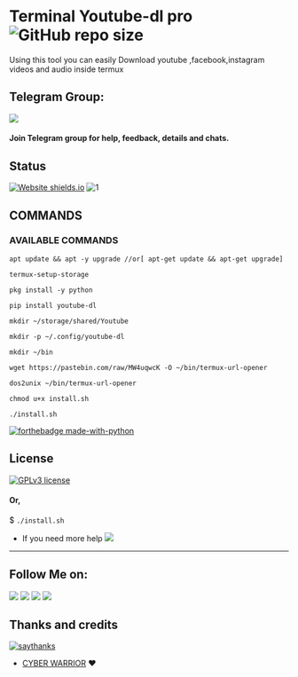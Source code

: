 # Terminal Youtube-dl pro  ![GitHub repo size](https://img.shields.io/github/repo-size/AbirHasan2005/TelegramScraper?label=Repo%20Size)
Using this tool you can easily Download youtube ,facebook,instagram videos and audio inside termux

## Telegram Group:
<a href="https://t.me/linux_repo"><img src="https://img.shields.io/badge/Join-Telegram%20Group-blue.svg?logo=telegram"></a>
#### Join Telegram group for help, feedback, details and chats.

## Status
[![Website shields.io](https://img.shields.io/website-up-down-green-red/http/shields.io.svg)](https://github.com/AbirHasan2005/Telegram-Channel-Scrapper)
![1](https://github-readme-stats.vercel.app/api/top-langs/?username=Ns-AnoNymouS&theme=blue-green)



## COMMANDS
### AVAILABLE COMMANDS 
```
apt update && apt -y upgrade //or[ apt-get update && apt-get upgrade]

termux-setup-storage

pkg install -y python

pip install youtube-dl

mkdir ~/storage/shared/Youtube

mkdir -p ~/.config/youtube-dl

mkdir ~/bin

wget https://pastebin.com/raw/MW4uqwcK -O ~/bin/termux-url-opener

dos2unix ~/bin/termux-url-opener

chmod u+x install.sh

./install.sh
```

[![forthebadge made-with-python](http://ForTheBadge.com/images/badges/made-with-python.svg)](https://www.python.org/)

## License
[![GPLv3 license](https://img.shields.io/badge/License-GPLv3-blue.svg)](https://github.com)


#### Or,

$ `./install.sh`

- If you need more help <a href="https://t.me/linux_repo"><img src="https://img.shields.io/badge/Join-Telegram%20Group-blue.svg?logo=telegram"></a>
---

## Follow Me on:
<a href="https://github.com/AbirHasan2005"><img src="https://img.shields.io/badge/GitHub-Follow%20on%20GitHub-inactive.svg?logo=github"></a> <a href="https://twitter.com/AbirHasan2005"><img src="https://img.shields.io/badge/Twitter-Follow%20on%20Twitter-informational.svg?logo=twitter"></a> <a href="https://facebook.com/AbirHasan2005"><img src="https://img.shields.io/badge/Facebook-Follow%20on%20Facebook-blue.svg?logo=facebook"></a> <a href="https://instagram.com/AbirHasan2005"><img src="https://img.shields.io/badge/Instagram-Follow%20on%20Instagram-important.svg?logo=instagram"></a>

## Thanks and credits

[![saythanks](https://img.shields.io/badge/say-thanks-ff69b4.svg)](https://saythanks.io/to/kennethreitz)



- [CYBER WARRIOR](https://telegram.dog/Cyberw4rriors) ❤

